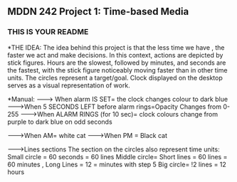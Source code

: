 ## MDDN 242 Project 1: Time-based Media  

### THIS IS YOUR README
*THE IDEA:
The idea behind this project is that the less time we have , the faster we act and make decisions. In this context, actions are depicted by stick figures. Hours are the  slowest, followed by minutes, and seconds are the fastest, with the stick figure noticeably moving faster than in other time units. The circles represent a target/goal.
Clock displayed on the desktop serves as a visual representation of work.

*Manual:
---> When alarm IS SET= the clock changes colour to dark blue
--->When 5 SECONDS LEFT before alarm rings=Opacity Changes from 0-255 
--->When ALARM RINGS (for 10 sec)= clock colours change from purple to dark blue on odd seconds

--->When AM= white cat
--->When PM = Black cat 

--->Lines sections 
The section on the circles also represent time units:
Small circle = 60 seconds = 60 lines
Middle circle= Short lines = 60 lines = 60 minutes , Long Lines = 12 =  minutes with step 5 
Big circle= !2 lines = 12 hours 
